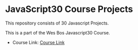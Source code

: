 # JavaScript30 Course Projects

This repository consists of 30 Javascript Projects.

This is a part of the Wes Bos Javascript30 Course.
- Course Link: [Course Link](https://javascript30.com)




